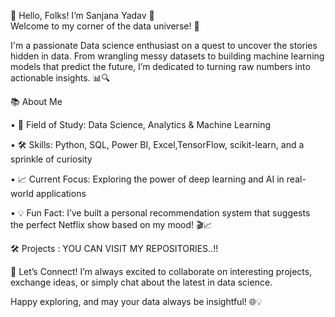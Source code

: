 👋 Hello, Folks! I’m Sanjana Yadav 🌟<br>
Welcome to my corner of the data universe! 🚀

I'm a passionate Data science enthusiast on a quest to uncover the stories hidden in data. From wrangling messy datasets to building machine learning models that predict the future, I’m dedicated to turning raw numbers into actionable insights. 📊🔍

📚 About Me

• 🔬 Field of Study: Data Science, Analytics & Machine Learning

• 🛠️ Skills: Python, SQL, Power BI, Excel,TensorFlow, scikit-learn, and a sprinkle of curiosity

• 📈 Current Focus: Exploring the power of deep learning and AI in real-world applications

• 💡 Fun Fact: I’ve built a personal recommendation system that suggests the perfect Netflix show based on my mood! 🎬📈

🛠️ Projects : YOU CAN VISIT MY REPOSITORIES..!!

🤝 Let’s Connect!
I’m always excited to collaborate on interesting projects, exchange ideas, or simply chat about the latest in data science.

Happy exploring, and may your data always be insightful! 🌐💡
<!---
sanjanayadav5/sanjanayadav5 is a ✨ special ✨ repository because its `README.md` (this file) appears on your GitHub profile.
You can click the Preview link to take a look at your changes.
--->
